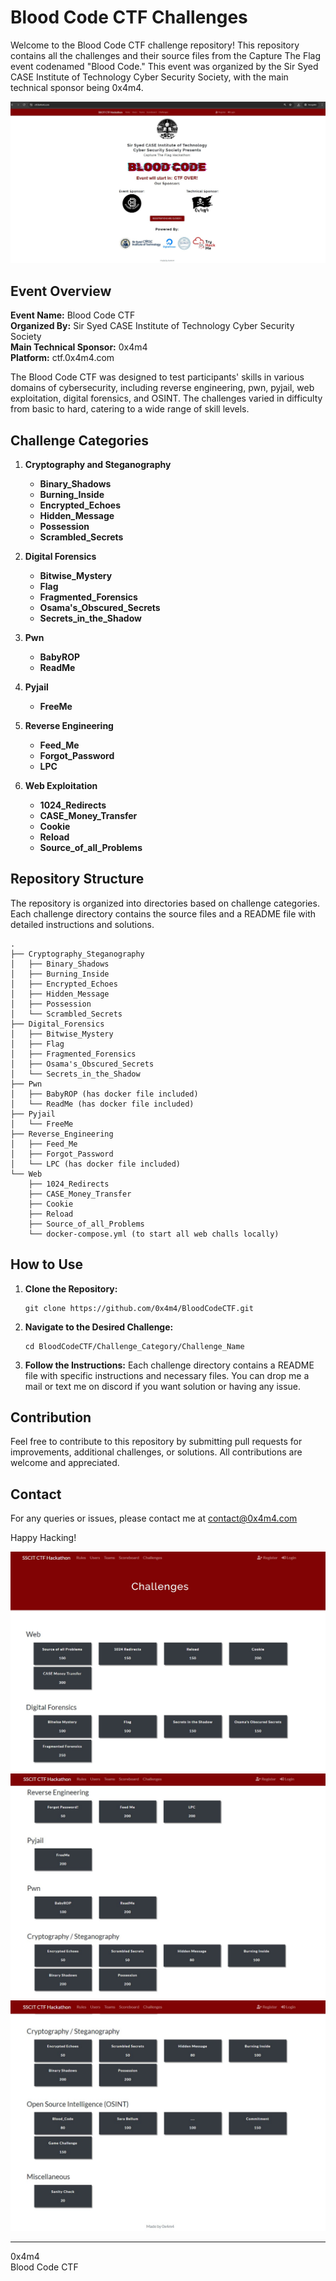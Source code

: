 # Blood Code CTF Challenges

Welcome to the Blood Code CTF challenge repository! This repository contains all the challenges and their source files from the Capture The Flag event codenamed "Blood Code." This event was organized by the Sir Syed CASE Institute of Technology Cyber Security Society, with the main technical sponsor being 0x4m4.

![Alt text](/ctf.0x4m4.com.jpg)

## Event Overview

**Event Name:** Blood Code CTF  
**Organized By:** Sir Syed CASE Institute of Technology Cyber Security Society  
**Main Technical Sponsor:** 0x4m4   
**Platform:** ctf.0x4m4.com  

The Blood Code CTF was designed to test participants' skills in various domains of cybersecurity, including reverse engineering, pwn, pyjail, web exploitation, digital forensics, and OSINT. The challenges varied in difficulty from basic to hard, catering to a wide range of skill levels.

## Challenge Categories

1. **Cryptography and Steganography**
    - **Binary_Shadows**
    - **Burning_Inside**
    - **Encrypted_Echoes**
    - **Hidden_Message**
    - **Possession**
    - **Scrambled_Secrets**

2. **Digital Forensics**
    - **Bitwise_Mystery**
    - **Flag**
    - **Fragmented_Forensics**
    - **Osama's_Obscured_Secrets**
    - **Secrets_in_the_Shadow**

3. **Pwn**
    - **BabyROP**
    - **ReadMe**

4. **Pyjail**
    - **FreeMe**

5. **Reverse Engineering**
    - **Feed_Me**
    - **Forgot_Password**
    - **LPC**

6. **Web Exploitation**
    - **1024_Redirects**
    - **CASE_Money_Transfer**
    - **Cookie**
    - **Reload**
    - **Source_of_all_Problems**
    

## Repository Structure

The repository is organized into directories based on challenge categories. Each challenge directory contains the source files and a README file with detailed instructions and solutions.

```
.
├── Cryptography_Steganography
│   ├── Binary_Shadows
│   ├── Burning_Inside
│   ├── Encrypted_Echoes
│   ├── Hidden_Message
│   ├── Possession
│   └── Scrambled_Secrets
├── Digital_Forensics
│   ├── Bitwise_Mystery
│   ├── Flag
│   ├── Fragmented_Forensics
│   ├── Osama's_Obscured_Secrets
│   └── Secrets_in_the_Shadow
├── Pwn
│   ├── BabyROP (has docker file included)
│   └── ReadMe (has docker file included)
├── Pyjail
│   └── FreeMe
├── Reverse_Engineering
│   ├── Feed_Me
│   ├── Forgot_Password
│   └── LPC (has docker file included)
└── Web
    ├── 1024_Redirects
    ├── CASE_Money_Transfer
    ├── Cookie
    ├── Reload
    ├── Source_of_all_Problems
    └── docker-compose.yml (to start all web challs locally)
```

## How to Use

1. **Clone the Repository:** 
   ```
   git clone https://github.com/0x4m4/BloodCodeCTF.git
   ```

2. **Navigate to the Desired Challenge:**
   ```
   cd BloodCodeCTF/Challenge_Category/Challenge_Name
   ```

3. **Follow the Instructions:** Each challenge directory contains a README file with specific instructions and necessary files. You can drop me a mail or text me on discord if you want solution or having any issue. 

## Contribution

Feel free to contribute to this repository by submitting pull requests for improvements, additional challenges, or solutions. All contributions are welcome and appreciated.

## Contact

For any queries or issues, please contact me at contact@0x4m4.com

Happy Hacking!

![Alt text](/Challenges.jpg)
![Alt text](/Challenges1.jpg)
![Alt text](/Challenges2.jpg)

---

0x4m4   
Blood Code CTF